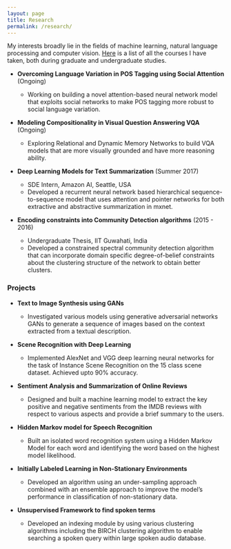 ```yaml
---
layout: page
title: Research
permalink: /research/
---
```


My interests broadly lie in the fields of machine learning, natural language processing and computer vision. 
[Here](/research/courses/) is a list of all the courses I have taken, both during graduate and undergraduate studies.  

- **Overcoming Language Variation in POS Tagging using Social Attention** (Ongoing)
	- Working on building a novel attention-based neural network model that exploits social networks to make
POS tagging more robust to social language variation.        


- **Modeling Compositionality in Visual Question Answering VQA** (Ongoing)
	- Exploring Relational and Dynamic Memory Networks to build VQA models that are more visually grounded
and have more reasoning ability.      


- **Deep Learning Models for Text Summarization** (Summer 2017)
	- SDE Intern, Amazon AI, Seattle, USA
	- Developed a recurrent neural network based hierarchical sequence-to-sequence model that uses attention
and pointer networks for both extractive and abstractive summarization in mxnet.      


- **Encoding constraints into Community Detection algorithms** (2015 - 2016)
	- Undergraduate Thesis, IIT Guwahati, India
	- Developed a constrained spectral community detection algorithm that can incorporate domain specific
degree-of-belief constraints about the clustering structure of the network to obtain better clusters.     




### Projects

- **Text to Image Synthesis using GANs**
	- Investigated various models using generative adversarial networks GANs to generate a sequence of images
based on the context extracted from a textual description.      


- **Scene Recognition with Deep Learning**
	- Implemented AlexNet and VGG deep learning neural networks for the task of Instance Scene Recognition
on the 15 class scene dataset. Achieved upto 90% accuracy.      


- **Sentiment Analysis and Summarization of Online Reviews**
	- Designed and built a machine learning model to extract the key positive and negative sentiments from the
IMDB reviews with respect to various aspects and provide a brief summary to the users.       


- **Hidden Markov model for Speech Recognition**
	- Built an isolated word recognition system using a Hidden Markov Model for each word and identifying the
word based on the highest model likelihood.        


- **Initially Labeled Learning in Non-Stationary Environments**
	- Developed an algorithm using an under-sampling approach combined with an ensemble approach to improve
the model’s performance in classification of non-stationary data.       


- **Unsupervised Framework to find spoken terms**
	- Developed an indexing module by using various clustering algorithms including the BIRCH clustering algorithm to enable searching a spoken query within large spoken audio database.        
	



